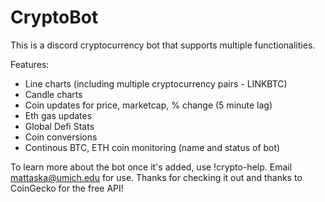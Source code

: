 # CryptoBot
This is a discord cryptocurrency bot that supports multiple functionalities.

Features:
- Line charts (including multiple cryptocurrency pairs - LINKBTC)
- Candle charts
- Coin updates for price, marketcap, % change (5 minute lag)
- Eth gas updates
- Global Defi Stats
- Coin conversions
- Continous BTC, ETH coin monitoring (name and status of bot)

To learn more about the bot once it's added, use !crypto-help.
Email mattaska@umich.edu for use.
Thanks for checking it out and thanks to CoinGecko for the free API!
